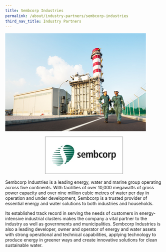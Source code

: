 ```yaml
---
title: Sembcorp Industries
permalink: /about/industry-partners/sembcorp-industries
third_nav_title: Industry Partners
---
```

<img src="/images/careers/industry-partners/sembcorp_large.jpg" alt="Sembcorp Industries" style="width: 450px; height: 312px;" /><br/>

<div style="text-align: center;">
    <a href="https://www.sembcorp.com" target="_blank"><img alt="Sembcorp Industries" src="/images/common/partner-logos/sembcorp.jpg" style="width: 250px; height: 120px;"></a>
</div>

Sembcorp Industries is a leading energy, water and marine group operating across five continents. With facilities of over 10,000 megawatts of gross power capacity and over nine million cubic metres of water per day in operation and under development, Sembcorp is a trusted provider of essential energy and water solutions to both industries and households.

Its established track record in serving the needs of customers in energy-intensive industrial clusters makes the company a vital partner to the industry as well as governments and municipalities. Sembcorp Industries is also a leading developer, owner and operator of energy and water assets with strong operational and technical capabilities, applying technology to produce energy in greener ways and create innovative solutions for clean sustainable water.
